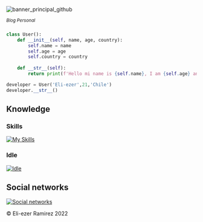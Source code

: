 
![banner_principal_github](https://user-images.githubusercontent.com/83837915/180125740-23dadebb-366b-4945-8cda-0fc807376856.png)

<!-- here are information that who i am-->
<sub> *Blog Personal* </sub>
### 

```python
class User():
    def __init__(self, name, age, country):
        self.name = name 
        self.age = age
        self.country = country
    
    def __str__(self):
        return print(f'Hello mi name is {self.name}, I am {self.age} and I live in {self.country}')

developer = User('Eli-ezer',21,'Chile')
developer.__str__()
```

## Knowledge
<!-- Dominion -->
### Skills
[![My Skills](https://skillicons.dev/icons?i=python,linux,django,flask,html,js,css,bootstrap)](https://skillicons.dev)

### Idle
[![Idle](https://skillicons.dev/icons?i=vscode,vim)](https://skillicons.dev)


## Social networks
[![Social networks](https://skillicons.dev/icons?i=instagram,twitter,linkedin)](https://skillicons.dev)

<!--Copyright -->
©️ Eli-ezer Ramirez 2022
